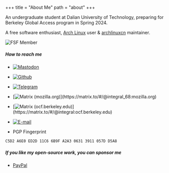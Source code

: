 +++
title = "About Me"
path = "about"
+++

An undergraduate student at Dalian University of Technology, preparing for Berkeley Global Access program in Spring 2024.

A free software enthusiast, [Arch Linux](https://archlinux.org) user & [archlinuxcn](https://github.com/archlinuxcn) maintainer.

![FSF Member](https://static.fsf.org/nosvn/associate/crm/6094400.png)

##### How to reach me

- [![Mastodon](https://img.shields.io/badge/-Mastodon-6364FF?logo=mastodon&logoColor=white&style=for-the-badge)](https://fosstodon.org/@Integral)

- [![Github](https://img.shields.io/badge/-Github-181717?logo=github&logoColor=white&style=for-the-badge)](https://github.com/Integral-Tech)

- [![Telegram](https://img.shields.io/badge/-Telegram-26A5E4?logo=telegram&logoColor=white&style=for-the-badge)](https://t.me/Integral_Tech)

- [![Matrix (mozilla.org)](https://img.shields.io/badge/-Matrix%20(mozilla.org)-grey?logo=matrix&logoColor=white&style=for-the-badge)](https://matrix.to/#/@integral_68:mozilla.org)

- [![Matrix (ocf.berkeley.edu)](https://img.shields.io/badge/-Matrix%20(ocf.berkeley.edu)-grey?logo=matrix&logoColor=white&style=for-the-badge)](https://matrix.to/#/@integral:ocf.berkeley.edu)

- [![E-mail](https://img.shields.io/badge/-Email-005FF9?logo=maildotru&logoColor=white&style=for-the-badge)](mailto:integral@member.fsf.org)

- PGP Fingerprint
```
C5D2 A6E0 ED2D 11C6 6B9F A2A3 0631 3911 057D D5A8
```

##### If you like my open-source work, you can sponsor me
- [PayPal](https://paypal.me/integral68)

